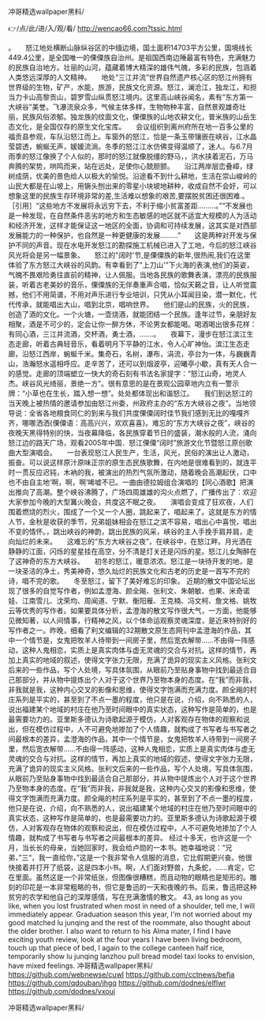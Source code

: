 
冲哥精选wallpaper黑料/




👉/点/此/进/入/观/看/ http://wencao66.com?tssic.html




。　　怒江地处横断山脉纵谷区的中缅边境，国土面积14703平方公里，国境线长449.4公里，是全国唯一的傈僳族自治州。是祖国西南边陲最富有特色，充满魅力的民族自治地方。壮丽的山河，蕴藏着博大精深的雄伟气魄，多彩的民族，包涵着人类悠远深厚的人文精神。　　地处“三江并流”世界自然遗产核心区的怒江州拥有世界级的生物，矿产，水能，旅游，民族文化资源。怒江，澜沧江，独龙江，和担当力卡山高黎贡山，碧罗雪山纵贯怒江境内。这里高山峡谷闻名，素有“东方第一大峡谷”美誉。飞瀑流泉众多，气候主体多样，生物物种丰富，自然景观雄奇壮丽，民族风俗浓郁。独龙族的纹面文化，傈僳族的山地农耕文化，普米族的山岳生态文化，是全国仅存的原生文化宝库。　　会议组织到离州府所在地一百多公里的福贡县参观，车队沿怒江而上。车窗外的怒江，恰是一条玉带镶嵌在峡谷，江水晶莹碧透，蜿蜒无声，媛媛流淌。冬季的怒江江水仿佛变得温顺了，迷人。与6.7月雨季的怒江像换了个人似的，那时的怒江就像脱缰的野马，，洪水挟着泥石，万马奔腾的架势，哄鸣而来，站在远处，足使你心兢胆颤。　　沿江两岸层峦叠嶂，绿树成荫，优美的景色给人以极大的愉悦。沿途看不到什么耕地，生活在崇山峻岭的山民大都是在山坡上，用镢头刨出来的零星小块坡地耕种，收成自然不会好，可以想象这里的民族生存环境非常的差,生活难以想象的艰苦,要摆脱贫困还很困难.。　　［引用］“这些地方不发展将永远穷下去，不利于缩小贫富差距.........。”“不发展也是一种发现，在自然条件恶劣的地方和生态敏感的地区就不适宜大规模的人为活动和经济开发，这样才能保证这一地区的全面，协调和可持续发展，这其实是对西部发展能力的一种保护，也自然是一种更健康的发展.........”　　这是两种对开发与保护不同的声音。现在水电开发怒江的勘探施工机械已进入了工地，今后的怒江峡谷风光将会是另一幅景象。　　怒江的"阔时'节,是傈僳族的新年,很热闹,我们在这里体验了东方怒江大峡谷的风韵。有幸看到了"上刀山'"下火海的表演,他们的英姿，气魄不畏艰险勇往直前的精神，让人佩服。当地各民族的歌舞表演，漂亮的民族服装，听着古老美妙的音乐，傈僳族的无伴奏重声合唱，恰似天籁之音，让人听觉震撼，他们不用简谱，不用对声乐进行专业培训，只凭从小耳闻目染，潜一默化，代代传承，就能唱出大山，唱到北京，唱响世界。　　他们是山的民族，火的民族，创造了酒的文化。一个火塘，一壶烧酒，就能团结一个民族。逢年过节，亲朋好友相聚，酒是不可少的，定会让你一醉方休，不论男女都能喝。喝酒喝出很多花样：有同心酒，三江并流酒，交杯酒，勇士酒，…….。　　夜幕下，漫步在怒江滨江生态走廊，听着古典轻音乐，看着明月下平静的江水，令人心旷神怡。滨江生态走廊，沿怒江西岸，蜿蜒千米。集奇石，名树，瀑布，涓流，亭台为一体，与巍巍青山，浩瀚怒水遥相呼应。走辛苦了，还可以到烟波亭，迎曦亭小歇，真有天人合一的感觉。走廊的顶端塑立一快大的奇石刻有书法名家提字：“怒江山奇，地灵人杰。峡谷风光绮丽，景绝一方”。很有意思的是在景观公园草地内立有一警示牌：“小草也在生长，踏入想一想”。处处都体现出和谐怒江。　　我们到达怒江的当天晚上被热情的邀请参加由怒江州委，州政府主办的“东方大峡谷之夜”。当地领导说：全省各地粮食同仁的到来与我们共度傈僳阔时佳节我们感到无比的嘎嘎齐齐，哪哪洒洒{傈僳语：高高兴兴，欢欢喜喜}。难忘的“东方大峡谷之夜”，峡谷的夜晚天黑得特别的快，当夜幕降临，各民族穿着节日的盛装，潮水般的人流，涌向怒江边的路天广场，观看2005年中国．怒江傈僳“阔时”旅游文化节暨怒江原创歌曲大型演唱会。　　一台表现怒江人民生产，生活，风光，民俗的演出让人激动，振奋。可以说这样原汁原味正宗的原生态民族歌舞，在内地是很难看到的，就连平时一贯反应迟钝，木衲的我，被演出的热烈气氛所激动，随着晚会高潮起伏，口中也不由自主地‘啊，啊，啊’唏嘘不已。一曲由德拉姆组合演唱的【同心酒歌】把演出推向了高潮。整个峡谷沸腾了，广场四周雄雄的沟火点燃了，广播传出了：欢迎大家参加今晚的大型篝火晚会，共度这不眠之夜。　　演唱会变成了狂欢夜，人们围着燃烧的烈火，围成了一个又一个人圈，跳起来了，唱起来了。这就是东方的情人节，金秋是收获的季节，兄弟姐妹相会在怒江之滨不容易，唱出心中喜悦，唱出不变的情怀。，跳出峡谷的神韵，跳出民族的风采，峡谷的主人手挽手肩并肩，走向灿烂的未来。　　这难忘的“东方大峡谷之夜”，在峡谷中，在怒江畔。月光洒在静静的江面，闪烁的星星挂在高空，分不清是灯关还是闪烁的星。怒江儿女陶醉在了这神奇的东方大峡谷。　　初冬的怒江，暖意浓浓。怒江是一块待开发的地，是一块圣洁的净土，秀美神奇，悠久灿烂的民族文化和古老的历史是一首写不完的诗，唱不完的歌。　　冬至怒江，留下了美好难忘的印象。
近期的散文中国论坛出现了很多的自觉写作者，例如孟澄海、颜全飚、张利文、朱朝敏、也果、米奇诺娃、江南雪儿、沈荣均、周闻道、宁默、衡阳雁、王克楠、冯文柯、詹文格、姚牧云等优秀的写作者。如果要具体分析，孟澄海的散文写作很大气，一方面，他能够见微知著，以人间情事，行精神之风，以个体命运观察灵魂深度，是近来特别好的写作者之一。昨晚，细看了利文编辑的32期散文原生态网刊中孟澄海的作品，其中一个情节是，女鬼把牧羊人待带到一间房子里，然后宽衣解带……不由得一阵感动，这种人鬼相恋，实质上是真实肉体与虚无灵魂的交合与对抗。这样的情节，再加上真实的地域的叙述，使得文字张力无限，充满了诡异的现实主义风格。张利文后来的一些作品，写个人处境，写具体氛围，从眼前乃至贴身事物中找到最适合自己那部分，并从物中提炼出个人对于这个世界乃至物本身的态度。在“我”而非我，非我就是我，这种内心交叉的影像和思维，使得文字饱满而充满力度。颜全飚的村庄系列是平实的，甚至到了不点一墨的程度，他只是在说，介绍，向不熟悉的人，说出福建某个地域的村庄在他乃至时间眼中的真实状态，这种写作是简单的，也是最需要功力的。亚里斯多德认为诗歌起源于模仿，人对客观存在物体的观察和说出，但在模仿过程中，人不可避免地掺加了个人情趣，就构成了书写者与书写者之间最根本的差异，孟澄海的作品，其中一个情节是，女鬼把牧羊人待带到一间房子里，然后宽衣解带……不由得一阵感动，这种人鬼相恋，实质上是真实肉体与虚无灵魂的交合与对抗。这样的情节，再加上真实的地域的叙述，使得文字张力无限，充满了诡异的现实主义风格。张利文后来的一些作品，写个人处境，写具体氛围，从眼前乃至贴身事物中找到最适合自己那部分，并从物中提炼出个人对于这个世界乃至物本身的态度。在“我”而非我，非我就是我，这种内心交叉的影像和思维，使得文字饱满而充满力度。颜全飚的村庄系列是平实的，甚至到了不点一墨的程度，他只是在说，介绍，向不熟悉的人，说出福建某个地域的村庄在他乃至时间眼中的真实状态，这种写作是简单的，也是最需要功力的。亚里斯多德认为诗歌起源于模仿，人对客观存在物体的观察和说出，但在模仿过程中，人不可避免地掺加了个人情趣，就构成了书写者与书写者之间最根本的差异。
经过十多天，也许这是一个月，当长长的母亲，当她回家时，我会给卢勋的一本书。她幸福地说：“兄弟，”三“，我一直给你，”这是一个我非常令人信服的消息，它比假期更兴奋。他很快接着并打开了纸袋，这是四本小书。啊，人们面对野兽，九条蛇，......肯定，它在里面。虽然这是一个非常纸张，但图像很糟糕，而且动物的眼睛也是矩形的。雕刻的印花是一本非常粗略的书，但它是鲁迅的一天和夜晚的书。后来，鲁迅把这种贫穷的农学和他自己的深厚感情，写在充满激情的散文。
43, as long as you like, when you lost frustrated when most in need of a shoulder, tell me, I will immediately appear.
Graduation season this year, I'm not worried about my good matched lu junqing and the rest of the roommate, also thought about the older brother.
I also want to return to his Alma mater, I find I have exciting youth review, look at the four years I have been living bedroom, touch up that piece of bed, I again to the college canteen half rice, temporarily show lu junqing lanzhou pull bread model taxi looks to envision, have mixed feelings.
冲哥精选wallpaper黑料/ https://github.com/webnewse/cuwl
https://github.com/cctnews/befja
https://github.com/qdouban/jhgq
https://github.com/dodnes/elflwr
https://github.com/dodnes/vxoui





冲哥精选wallpaper黑料/
